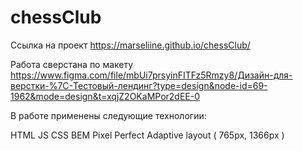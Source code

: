 # chessClub

Ссылка на проект https://marseliine.github.io/chessClub/

Работа сверстана по макету https://www.figma.com/file/mbUi7prsyinFITFz5Rmzy8/Дизайн-для-верстки-%7C-Тестовый-лендинг?type=design&node-id=69-1962&mode=design&t=xqjZ2OKaMPor2dEE-0

В работе применены следующие технологии:

HTML
JS
CSS
BEM
Pixel Perfect
Adaptive layout ( 765px, 1366px )
